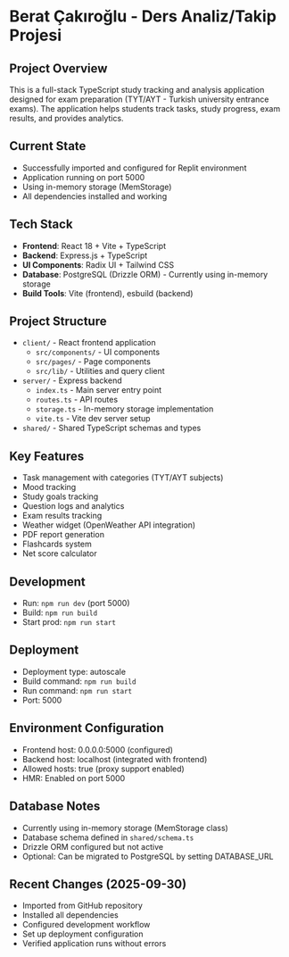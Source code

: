 # Berat Çakıroğlu - Ders Analiz/Takip Projesi

## Project Overview
This is a full-stack TypeScript study tracking and analysis application designed for exam preparation (TYT/AYT - Turkish university entrance exams). The application helps students track tasks, study progress, exam results, and provides analytics.

## Current State
- Successfully imported and configured for Replit environment
- Application running on port 5000
- Using in-memory storage (MemStorage)
- All dependencies installed and working

## Tech Stack
- **Frontend**: React 18 + Vite + TypeScript
- **Backend**: Express.js + TypeScript
- **UI Components**: Radix UI + Tailwind CSS
- **Database**: PostgreSQL (Drizzle ORM) - Currently using in-memory storage
- **Build Tools**: Vite (frontend), esbuild (backend)

## Project Structure
- `client/` - React frontend application
  - `src/components/` - UI components
  - `src/pages/` - Page components
  - `src/lib/` - Utilities and query client
- `server/` - Express backend
  - `index.ts` - Main server entry point
  - `routes.ts` - API routes
  - `storage.ts` - In-memory storage implementation
  - `vite.ts` - Vite dev server setup
- `shared/` - Shared TypeScript schemas and types

## Key Features
- Task management with categories (TYT/AYT subjects)
- Mood tracking
- Study goals tracking
- Question logs and analytics
- Exam results tracking
- Weather widget (OpenWeather API integration)
- PDF report generation
- Flashcards system
- Net score calculator

## Development
- Run: `npm run dev` (port 5000)
- Build: `npm run build`
- Start prod: `npm run start`

## Deployment
- Deployment type: autoscale
- Build command: `npm run build`
- Run command: `npm run start`
- Port: 5000

## Environment Configuration
- Frontend host: 0.0.0.0:5000 (configured)
- Backend host: localhost (integrated with frontend)
- Allowed hosts: true (proxy support enabled)
- HMR: Enabled on port 5000

## Database Notes
- Currently using in-memory storage (MemStorage class)
- Database schema defined in `shared/schema.ts`
- Drizzle ORM configured but not active
- Optional: Can be migrated to PostgreSQL by setting DATABASE_URL

## Recent Changes (2025-09-30)
- Imported from GitHub repository
- Installed all dependencies
- Configured development workflow
- Set up deployment configuration
- Verified application runs without errors
